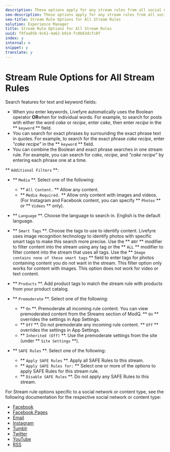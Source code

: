 ```yaml
---
description: These options apply for any stream rules from all social networks or posting methods.
seo-description: These options apply for any stream rules from all social networks or posting methods.
seo-title: Stream Rule Options for All Stream Rules
solution: Experience Manager
title: Stream Rule Options for All Stream Rules
uuid: f9faa85b-9c61-4a62-b914-fc0b63dcfc8f
index: y
internal: n
snippet: y
translate: y
---
```


# Stream Rule Options for All Stream Rules

Search features for text and keyword fields:
* When you enter keywords, Livefyre automatically uses the Boolean operator **OR**when for individual words. For example, to search for posts with either the word *cake* or *recipe*, enter *cake*, then enter *recipe* in the ** `keyword` ** field.
* You can search for exact phrases by surrounding the exact phrase text in quotes. For example, to search for the exact phrase *cake recipe*, enter *"cake recipe"* in the ** `keyword` ** field.
* You can combine the Boolean and exact phrase searches in one stream rule. For example, you can search for *cake*, *recipe*, and *"cake recipe"* by entering each phrase one at a time.

** `Additional Filters` **:

* ** `Media` **. Select one of the following:
    * ** `All Content.` ** Allow any content.
    * ** `Media Required.` ** Allow only content with images and videos. (For Instagram and Facebook content, you can specify ** `Photos` ** or ** `Videos` ** only).

* ** `Language` **. Choose the language to search in. English is the default language.
* ** `Smart Tags` **. Choose the tags to use to identify content. Livefyre uses image recognition technology to identify photos with specific smart tags to make this search more precise. Use the ** `ANY` ** modifier to filter content into the stream using any tag or the ** `ALL` ** modifier to filter content into the stream that uses all tags. Use the ** `Image contains none of these smart tags` ** field to enter tags for photos containing content you do not want in the stream. This filter option only works for content with images. This option does not work for video or text content.
* ** `Products` **. Add product tags to match the stream rule with products from your product catalog.
* ** `Premoderate` **. Select one of the following:
    * ** `On` **. Premoderate all incoming rule content. You can view premoderated content from the Streams section of ModQ. ** `On` ** overrides the settings in App Settings.
    * ** `Off` **. Do not premoderate any incoming rule content. ** `Off` ** overrides the settings in App Settings.
    * ** `Inherited (Off)` **. Use the premoderate settings from the site (under ** `Site Settings` **).

* ** `SAFE Rules` **. Select one of the following:
    * ** `Apply SAFE Rules` **. Apply all SAFE Rules to this stream.
    * ** `Apply SAFE Rules for:` ** Select one or more of the options to apply SAFE Rules for this stream rule.
    * ** `Disable SAFE Rules` **. Do not apply any SAFE Rules to this stream.

For Stream rule options specific to a social network or content type, see the following documentation for the respective social network or content type:

* [Facebook](c_facebook_rules.md#c_facebook_rules)
* [Facebook Pages](c_facebook_page_rules.md#c_facebook_page_rules)
* [Email](c_email_rules.md#c_email_rules)
* [Instagram](c_instagram_rules.md#c_instagram_rules)
* [Tumblr](c_tumblr_rules.md#c_tumblr_rules)
* [Twitter](c_twitter_rules.md#c_twitter_rules)
* [YouTube](c_youtube_rules.md#c_youtube_rules)
* [RSS](c_rss_rules_streams.md#c_rss_rules_streams)
